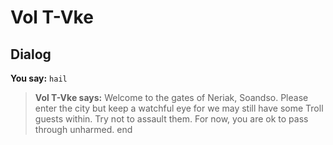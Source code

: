 # Vol T-Vke
## Dialog

**You say:** `hail`



>**Vol T-Vke says:** Welcome to the gates of Neriak, Soandso. Please enter the city but keep a watchful eye for we may still have some Troll guests within. Try not to assault them. For now, you are ok to pass through unharmed.
end
